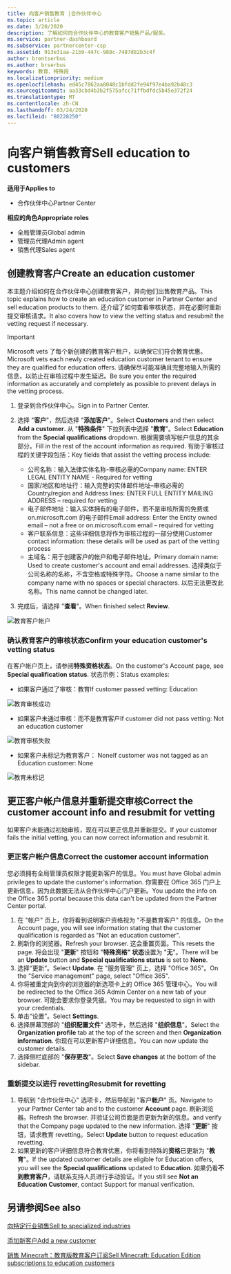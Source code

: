 ```yaml
---
title: 向客户销售教育 |合作伙伴中心
ms.topic: article
ms.date: 3/20/2020
description: 了解如何向合作伙伴中心的教育客户销售产品/服务。
ms.service: partner-dashboard
ms.subservice: partnercenter-csp
ms.assetid: 913e31aa-21b9-447c-988c-7487d82b3c4f
author: brentserbus
ms.author: brserbus
keywords: 教育、特殊段
ms.localizationpriority: medium
ms.openlocfilehash: ed45c7862aa8048c1bfdd2fe94f97e4ba92b48c3
ms.sourcegitcommit: aa33cbd4b3b2f575afcc71ffbdfdc5b45e372f24
ms.translationtype: MT
ms.contentlocale: zh-CN
ms.lasthandoff: 03/24/2020
ms.locfileid: "80228250"
---
```

# <a name="sell-education-to-customers"></a><span data-ttu-id="6dca5-104">向客户销售教育</span><span class="sxs-lookup"><span data-stu-id="6dca5-104">Sell education to customers</span></span>

<span data-ttu-id="6dca5-105">**适用于**</span><span class="sxs-lookup"><span data-stu-id="6dca5-105">**Applies to**</span></span>

- <span data-ttu-id="6dca5-106">合作伙伴中心</span><span class="sxs-lookup"><span data-stu-id="6dca5-106">Partner Center</span></span>

<span data-ttu-id="6dca5-107">**相应的角色**</span><span class="sxs-lookup"><span data-stu-id="6dca5-107">**Appropriate roles**</span></span>

- <span data-ttu-id="6dca5-108">全局管理员</span><span class="sxs-lookup"><span data-stu-id="6dca5-108">Global admin</span></span>
- <span data-ttu-id="6dca5-109">管理员代理</span><span class="sxs-lookup"><span data-stu-id="6dca5-109">Admin agent</span></span>
- <span data-ttu-id="6dca5-110">销售代理</span><span class="sxs-lookup"><span data-stu-id="6dca5-110">Sales agent</span></span>


## <a name="create-an-education-customer"></a><span data-ttu-id="6dca5-111">创建教育客户</span><span class="sxs-lookup"><span data-stu-id="6dca5-111">Create an education customer</span></span>

<span data-ttu-id="6dca5-112">本主题介绍如何在合作伙伴中心创建教育客户，并向他们出售教育产品。</span><span class="sxs-lookup"><span data-stu-id="6dca5-112">This topic explains how to create an education customer in Partner Center and sell education products to them.</span></span> <span data-ttu-id="6dca5-113">还介绍了如何查看审核状态，并在必要时重新提交审核请求。</span><span class="sxs-lookup"><span data-stu-id="6dca5-113">It also covers how to view the vetting status and resubmit the vetting request if necessary.</span></span> 

> [!IMPORTANT]
> <span data-ttu-id="6dca5-114">Microsoft vets 了每个新创建的教育客户租户，以确保它们符合教育优惠。</span><span class="sxs-lookup"><span data-stu-id="6dca5-114">Microsoft vets each newly created education customer tenant to ensure they are qualified for education offers.</span></span>  <span data-ttu-id="6dca5-115">请确保尽可能准确且完整地输入所需的信息，以防止在审核过程中发生延迟。</span><span class="sxs-lookup"><span data-stu-id="6dca5-115">Be sure you enter the required information as accurately and completely as possible to prevent delays in the vetting process.</span></span> 

1. <span data-ttu-id="6dca5-116">登录到合作伙伴中心。</span><span class="sxs-lookup"><span data-stu-id="6dca5-116">Sign in to Partner Center.</span></span> 
2. <span data-ttu-id="6dca5-117">选择 "**客户**"，然后选择 "**添加客户**"。</span><span class="sxs-lookup"><span data-stu-id="6dca5-117">Select **Customers** and then select **Add a customer**.</span></span> <span data-ttu-id="6dca5-118">从 "**特殊条件**" 下拉列表中选择 "**教育**"。</span><span class="sxs-lookup"><span data-stu-id="6dca5-118">Select **Education** from the **Special qualifications** dropdown.</span></span>  <span data-ttu-id="6dca5-119">根据需要填写帐户信息的其余部分。</span><span class="sxs-lookup"><span data-stu-id="6dca5-119">Fill in the rest of the account information as required.</span></span>  <span data-ttu-id="6dca5-120">有助于审核过程的关键字段包括：</span><span class="sxs-lookup"><span data-stu-id="6dca5-120">Key fields that assist the vetting process include:</span></span>

   - <span data-ttu-id="6dca5-121">公司名称：输入法律实体名称-审核必需的</span><span class="sxs-lookup"><span data-stu-id="6dca5-121">Company name: ENTER LEGAL ENTITY NAME - Required for vetting</span></span> 
   - <span data-ttu-id="6dca5-122">国家/地区和地址行：输入完整的实体邮件地址–审核必需的</span><span class="sxs-lookup"><span data-stu-id="6dca5-122">Country/region and Address lines: ENTER FULL ENTITY MAILING ADDRESS – required for vetting</span></span> 
   - <span data-ttu-id="6dca5-123">电子邮件地址：输入实体拥有的电子邮件，而不是审核所需的免费或 on.microsoft.com 的电子邮件</span><span class="sxs-lookup"><span data-stu-id="6dca5-123">Email address:  Enter the Entity owned email – not a free or on.microsoft.com email – required for vetting</span></span> 
   - <span data-ttu-id="6dca5-124">客户联系信息：这些详细信息将作为审核过程的一部分使用</span><span class="sxs-lookup"><span data-stu-id="6dca5-124">Customer contact information: these details will be used as part of the vetting process</span></span> 
   - <span data-ttu-id="6dca5-125">主域名：用于创建客户的帐户和电子邮件地址。</span><span class="sxs-lookup"><span data-stu-id="6dca5-125">Primary domain name:  Used to create customer's account and email addresses.</span></span>  <span data-ttu-id="6dca5-126">选择类似于公司名称的名称，不含空格或特殊字符。</span><span class="sxs-lookup"><span data-stu-id="6dca5-126">Choose a name similar to the company name with no spaces or special characters.</span></span>  <span data-ttu-id="6dca5-127">以后无法更改此名称。</span><span class="sxs-lookup"><span data-stu-id="6dca5-127">This name cannot be changed later.</span></span> 

3. <span data-ttu-id="6dca5-128">完成后，请选择 "**查看**"。</span><span class="sxs-lookup"><span data-stu-id="6dca5-128">When finished select **Review**.</span></span> 

![教育客户帐户](images/eduaccountinfo.png)

### <a name="confirm-your-education-customers-vetting-status"></a><span data-ttu-id="6dca5-130">确认教育客户的审核状态</span><span class="sxs-lookup"><span data-stu-id="6dca5-130">Confirm your education customer's vetting status</span></span> 

<span data-ttu-id="6dca5-131">在客户帐户页上，请参阅**特殊资格状态**。</span><span class="sxs-lookup"><span data-stu-id="6dca5-131">On the customer's Account page, see **Special qualification status**.</span></span> <span data-ttu-id="6dca5-132">状态示例：</span><span class="sxs-lookup"><span data-stu-id="6dca5-132">Status examples:</span></span>

- <span data-ttu-id="6dca5-133">如果客户通过了审核：教育</span><span class="sxs-lookup"><span data-stu-id="6dca5-133">If customer passed vetting:  Education</span></span> 

![教育审核成功](images/edupassedvetting.png)

- <span data-ttu-id="6dca5-135">如果客户未通过审核：而不是教育客户</span><span class="sxs-lookup"><span data-stu-id="6dca5-135">If customer did not pass vetting:  Not an education customer</span></span> 

![教育审核失败](images/edudidnotpassvetting.PNG)

- <span data-ttu-id="6dca5-137">如果客户未标记为教育客户： None</span><span class="sxs-lookup"><span data-stu-id="6dca5-137">If customer was not tagged as an Education customer:  None</span></span> 

![教育未标记](images/edunottagged.PNG)

## <a name="correct-the-customer-account-info-and-resubmit-for-vetting"></a><span data-ttu-id="6dca5-139">更正客户帐户信息并重新提交审核</span><span class="sxs-lookup"><span data-stu-id="6dca5-139">Correct the customer account info and resubmit for vetting</span></span>  

<span data-ttu-id="6dca5-140">如果客户未能通过初始审核，现在可以更正信息并重新提交。</span><span class="sxs-lookup"><span data-stu-id="6dca5-140">If your customer fails the initial vetting, you can now correct information and resubmit it.</span></span>

### <a name="correct-the-customer-account-information"></a><span data-ttu-id="6dca5-141">更正客户帐户信息</span><span class="sxs-lookup"><span data-stu-id="6dca5-141">Correct the customer account information</span></span>

<span data-ttu-id="6dca5-142">您必须拥有全局管理员权限才能更新客户的信息。</span><span class="sxs-lookup"><span data-stu-id="6dca5-142">You must have Global admin privileges to update the customer's information.</span></span> <span data-ttu-id="6dca5-143">你需要在 Office 365 门户上更新信息，因为此数据无法从合作伙伴中心门户更新。</span><span class="sxs-lookup"><span data-stu-id="6dca5-143">You update the info on the Office 365 portal because this data can't be updated from the Partner Center portal.</span></span>    

1. <span data-ttu-id="6dca5-144">在 "帐户" 页上，你将看到说明客户资格视为 "不是教育客户" 的信息。</span><span class="sxs-lookup"><span data-stu-id="6dca5-144">On the Account page, you will see information stating that the customer qualification is regarded as "Not an education customer".</span></span>
2. <span data-ttu-id="6dca5-145">刷新你的浏览器。</span><span class="sxs-lookup"><span data-stu-id="6dca5-145">Refresh your browser.</span></span> <span data-ttu-id="6dca5-146">这会重置页面。</span><span class="sxs-lookup"><span data-stu-id="6dca5-146">This resets the page.</span></span> <span data-ttu-id="6dca5-147">将会出现 "**更新**" 按钮和 "**特殊资格" 状态**设置为 "**无**"。</span><span class="sxs-lookup"><span data-stu-id="6dca5-147">There will be an **Update** button and **Special qualifications status** is set to **None**.</span></span> 
3. <span data-ttu-id="6dca5-148">选择“更新”。</span><span class="sxs-lookup"><span data-stu-id="6dca5-148">Select **Update**.</span></span> <span data-ttu-id="6dca5-149">在 "服务管理" 页上，选择 "Office 365"。</span><span class="sxs-lookup"><span data-stu-id="6dca5-149">On the "Service management" page, select "Office 365".</span></span>
4. <span data-ttu-id="6dca5-150">你将被重定向到你的浏览器的新选项卡上的 Office 365 管理中心。</span><span class="sxs-lookup"><span data-stu-id="6dca5-150">You will be redirected to the Office 365 Admin Center on a new tab of your browser.</span></span> <span data-ttu-id="6dca5-151">可能会要求你登录凭据。</span><span class="sxs-lookup"><span data-stu-id="6dca5-151">You may be requested to sign in with your credentials.</span></span> 
5. <span data-ttu-id="6dca5-152">单击“设置”。</span><span class="sxs-lookup"><span data-stu-id="6dca5-152">Select **Settings**.</span></span>
6. <span data-ttu-id="6dca5-153">选择屏幕顶部的 "**组织配置文件**" 选项卡，然后选择 "**组织信息**"。</span><span class="sxs-lookup"><span data-stu-id="6dca5-153">Select the **Organization profile** tab at the top of the screen and then **Organization information**.</span></span> <span data-ttu-id="6dca5-154">你现在可以更新客户详细信息。</span><span class="sxs-lookup"><span data-stu-id="6dca5-154">You can now update the customer details.</span></span> 
7. <span data-ttu-id="6dca5-155">选择侧栏底部的 "**保存更改**"。</span><span class="sxs-lookup"><span data-stu-id="6dca5-155">Select **Save changes** at the bottom of the sidebar.</span></span>  

### <a name="resubmit-for-revetting"></a><span data-ttu-id="6dca5-156">重新提交以进行 revetting</span><span class="sxs-lookup"><span data-stu-id="6dca5-156">Resubmit for revetting</span></span>

1. <span data-ttu-id="6dca5-157">导航到 "合作伙伴中心" 选项卡，然后导航到 "客户**帐户**" 页。</span><span class="sxs-lookup"><span data-stu-id="6dca5-157">Navigate to your Partner Center tab and to the customer **Account** page.</span></span> <span data-ttu-id="6dca5-158">刷新浏览器。</span><span class="sxs-lookup"><span data-stu-id="6dca5-158">Refresh the browser.</span></span> <span data-ttu-id="6dca5-159">并验证公司页面是否更新为新的信息。</span><span class="sxs-lookup"><span data-stu-id="6dca5-159">and verify that the Company page updated to the new information.</span></span> <span data-ttu-id="6dca5-160">选择 "**更新**" 按钮，请求教育 revetting。</span><span class="sxs-lookup"><span data-stu-id="6dca5-160">Select **Update** button to request education revetting.</span></span>
2. <span data-ttu-id="6dca5-161">如果更新的客户详细信息符合教育优惠，你将看到特殊的**资格**已更新为 "**教育**"。</span><span class="sxs-lookup"><span data-stu-id="6dca5-161">If the updated customer details are eligible for Education offers, you will see the **Special qualifications** updated to **Education**.</span></span> <span data-ttu-id="6dca5-162">如果仍看**不到教育客户**，请联系支持人员进行手动验证。</span><span class="sxs-lookup"><span data-stu-id="6dca5-162">If you still see **Not an Education Customer**, contact Support for manual verification.</span></span> 


## <a name="see-also"></a><span data-ttu-id="6dca5-163">另请参阅</span><span class="sxs-lookup"><span data-stu-id="6dca5-163">See also</span></span>
 
[<span data-ttu-id="6dca5-164">向特定行业销售</span><span class="sxs-lookup"><span data-stu-id="6dca5-164">Sell to specialized industries</span></span>](get-special-pricing-for-offers.md)

[<span data-ttu-id="6dca5-165">添加新客户</span><span class="sxs-lookup"><span data-stu-id="6dca5-165">Add a new customer</span></span>](add-a-new-customer.md)

[<span data-ttu-id="6dca5-166">销售 Minecraft：教育版教育客户订阅</span><span class="sxs-lookup"><span data-stu-id="6dca5-166">Sell Minecraft: Education Edition subscriptions to education customers</span></span>](minecraft-subscriptions.md)
 
